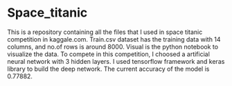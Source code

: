 # Space_titanic
This is a repository containing all the files that I used in space titanic competition in kaggale.com. 
Train.csv dataset has the training data with 14 columns, and no.of rows is around 8000.
Visual is the python notebook to visualize the data.
To compete in this competition, I choosed a artificial neural network with 3 hidden layers.
I used tensorflow framework and keras library to build the deep network.
The current accuracy of the model is 0.77882.
